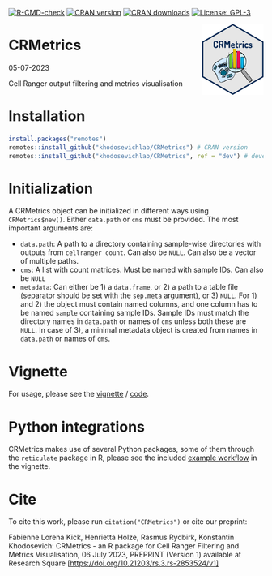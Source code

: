   <!-- badges: start -->
  [![R-CMD-check](https://github.com/khodosevichlab/CRMetrics/actions/workflows/R-CMD-check.yaml/badge.svg)](https://github.com/khodosevichlab/CRMetrics/actions/workflows/R-CMD-check.yaml)
  [![CRAN version](https://www.r-pkg.org/badges/version/CRMetrics)](https://cran.r-project.org/package=CRMetrics)
  [![CRAN downloads](http://cranlogs.r-pkg.org/badges/grand-total/CRMetrics)](https://cran.r-project.org/package=CRMetrics)
  [![License: GPL-3](https://img.shields.io/badge/license-GPL--3-blue.svg)](https://cran.r-project.org/web/licenses/GPL-3)
  <!-- badges: end -->

<img src="https://github.com/khodosevichlab/CRMetrics/blob/main/inst/docs/CRmetrics_logo.png" align="right" height="140">

CRMetrics
================
05-07-2023

Cell Ranger output filtering and metrics visualisation

# Installation

``` r
install.packages("remotes")
remotes::install_github("khodosevichlab/CRMetrics") # CRAN version
remotes::install_github("khodosevichlab/CRMetrics", ref = "dev") # developer version
```

# Initialization

A CRMetrics object can be initialized in different ways using
`CRMetrics$new()`. Either `data.path` or `cms` must be provided. The most important arguments are:

-   `data.path`: A path to a directory containing sample-wise
    directories with outputs from `cellranger count`. Can also be `NULL`.
    Can also be a vector of multiple paths.
-   `cms`: A list with count matrices. Must be named with sample IDs.
    Can also be `NULL`
-   `metadata`: Can either be 1) a `data.frame`, or 2) a path to a table
    file (separator should be set with the `sep.meta` argument), or 3)
    `NULL`. For 1) and 2) the object must contain named columns, and one
    column has to be named `sample` containing sample IDs. Sample IDs
    must match the directory names in `data.path` or names of `cms`
    unless both these are `NULL`. In case of 3), a minimal metadata
    object is created from names in `data.path` or names of `cms`.

# Vignette

For usage, please see the
[vignette](http://kkh.bric.ku.dk/rasmus/CRMetrics/walkthrough.html)
/ [code](https://github.com/khodosevichlab/CRMetrics/blob/main/inst/docs/walkthrough.Rmd).

# Python integrations

CRMetrics makes use of several Python packages, some of them through the
`reticulate` package in R, please see the included [example
workflow](http://kkh.bric.ku.dk/rasmus/CRMetrics/walkthrough.html#using-python-modules)
in the vignette.

# Cite

To cite this work, please run `citation("CRMetrics")` or cite our preprint:

Fabienne Lorena Kick, Henrietta Holze, Rasmus Rydbirk, Konstantin Khodosevich: CRMetrics - an R package for Cell Ranger Filtering and Metrics Visualisation, 06 July 2023, PREPRINT (Version 1) available at Research Square [https://doi.org/10.21203/rs.3.rs-2853524/v1]
